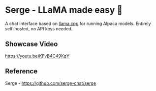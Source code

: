 # Serge - LLaMA made easy 🦙

A chat interface based on [llama.cpp](https://github.com/ggerganov/llama.cpp) for running Alpaca models. Entirely self-hosted, no API keys needed.

## Showcase Video
https://youtu.be/KFvB4C49KqY

## Reference
Serge - https://github.com/serge-chat/serge